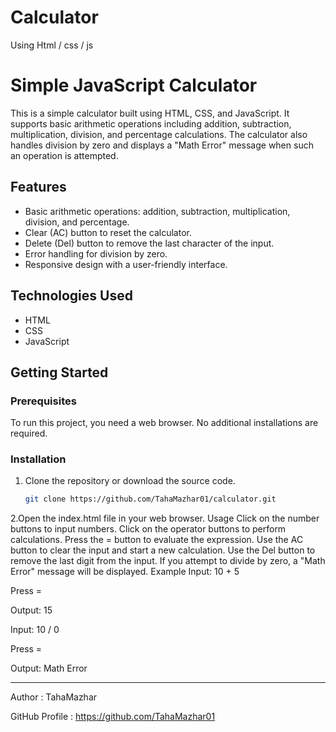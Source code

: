 # Calculator
Using Html / css / js
# Simple JavaScript Calculator

This is a simple calculator built using HTML, CSS, and JavaScript. It supports basic arithmetic operations including addition, subtraction, multiplication, division, and percentage calculations. The calculator also handles division by zero and displays a "Math Error" message when such an operation is attempted.

## Features

- Basic arithmetic operations: addition, subtraction, multiplication, division, and percentage.
- Clear (AC) button to reset the calculator.
- Delete (Del) button to remove the last character of the input.
- Error handling for division by zero.
- Responsive design with a user-friendly interface.

## Technologies Used

- HTML
- CSS
- JavaScript

## Getting Started

### Prerequisites

To run this project, you need a web browser. No additional installations are required.

### Installation

1. Clone the repository or download the source code.
   ```bash
   git clone https://github.com/TahaMazhar01/calculator.git

2.Open the index.html file in your web browser.
Usage
Click on the number buttons to input numbers.
Click on the operator buttons to perform calculations.
Press the = button to evaluate the expression.
Use the AC button to clear the input and start a new calculation.
Use the Del button to remove the last digit from the input.
If you attempt to divide by zero, a "Math Error" message will be displayed.
Example
Input: 10 + 5

Press =

Output: 15

Input: 10 / 0

Press =

Output: Math Error

***************************
Author :
TahaMazhar

GitHub Profile :
https://github.com/TahaMazhar01

